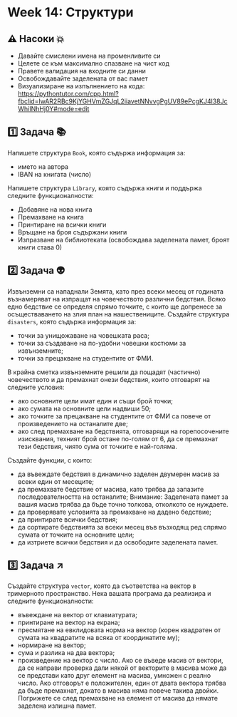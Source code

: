 # Week 14: Структури

## :warning: Насоки :boom: 

- Давайте смислени имена на променливите си
- Целете се към максимално спазване на чист код 
- Правете валидация на входните си данни
- Освобождавайте заделената от вас памет
- Визуализиране на изпълнението на кода: https://pythontutor.com/cpp.html?fbclid=IwAR2RBc9KjYGHVmZGJqL2iiavetNNvvgPgUV89ePcgKJ4l38JcWhiINhHj0Y#mode=edit

## :one: Задача :books:
Напишете структура `Book`, която съдържа информация за:
- името на автора 
- IBAN на книгата (число)

Напишете структура `Library`, която съдържа книги и поддържа следните функционалности:
- Добавяне на нова книга
- Премахване на книга
- Принтиране на всички книги 
- Връщане на броя съдържани книги
- Изпразване на библиотеката (освобождава заделената памет, броят книги става 0)

## :two: Задача :alien:
Извънземни са нападнали Земята, като през всеки месец от годината възнамеряват на изпращат на човечеството различни бедствия.
Всяко едно бедствие се определя спрямо точките, с които ще допренесе за осъществаването на злия план на нашествениците.
Създайте структура `disasters`, която съдържа информация за:
- точки за унищожаване на човешката раса;
- точки за създаване на по-удобни човешки костюми за извънземните;
- точки за прецакване на студентите от ФМИ.

В крайна сметка извънземните решили да пощадят (частично) човечеството и да премахнат онези бедствия, които отговарят на следните условия:
- ако основните цели имат един и същи брой точки;
- ако сумата на основните цели надвиши 50;
- ако точките за прецакване на студентите от ФМИ са повече от произведението на останалите две;
- ако след премахване на бедствията, отговарящи на горепосочените изисквания, техният брой остане по-голям от 6, да се премахнат тези бедствия, чиято сума от точките е най-голяма.

Създайте функции, с които:
- да въвеждате бедствия в динамично заделен двумерен масив за всеки един от месеците;
- да премахвате бедствие от масива, като трябва да запазите последователността на останалите;
Внимание: Заделената памет за вашия масив трябва да бъде точно толкова, отколкото се нуждаете.
- да проверявате условията за премахване на дадено бедствие;
- да принтирате всички бедствия;
- да сортирате бедствията за всеки месец във възходящ ред спрямо сумата от точките на основните цели;
- да изтриете всички бедствия и да освободите заделената памет.

## :three: Задача :arrow_upper_right:
Създайте структура `vector`, която да съответства на вектор в тримерното пространство. 
Нека вашата програма да реализира и следните функционалности:
- въвеждане на вектор от клавиатурата;
- принтиране на вектор на екрана;
- пресмятане на евклидовата норма на вектор (корен квадратен от сумата на квадратите на всяка от координатите му);
- нормиране на вектор;
- сума и разлика на два вектора;
- произведение на вектор с число.
Ако се въведе масив от вектори, да се направи проверка дали някой от векторите в масива може да се представи като друг елемент на масива, умножен с реално число.
Ако отговорът е положителен, един от двата вектора трябва да бъде премахнат, докато в масива няма повече такива двойки.
Погрижете се след премахване на елемент от масива да нямате заделена излишна памет.